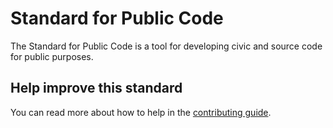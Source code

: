 # Standard for Public Code

The Standard for Public Code is a tool for developing civic and source code for public purposes.

## Help improve this standard

You can read more about how to help in the [contributing guide](CONTRIBUTING.md).
